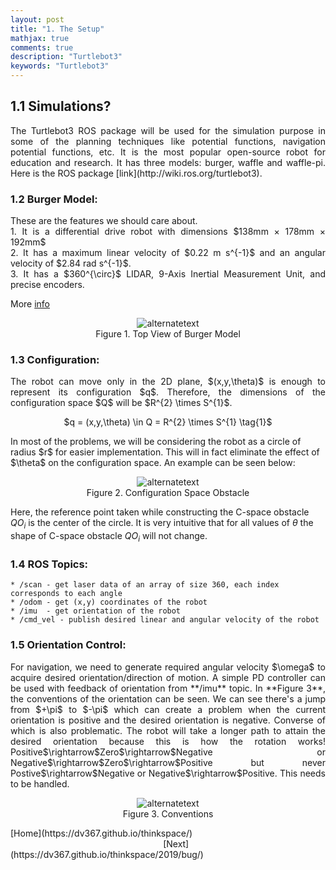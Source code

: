 ```yaml
---
layout: post
title: "1. The Setup"
mathjax: true
comments: true
description: "Turtlebot3"
keywords: "Turtlebot3"
---
```


## 1.1 Simulations?
<p align="justify">
The Turtlebot3 ROS package will be used for the simulation purpose in some of the planning techniques like potential functions, navigation potential functions, etc. It is the most popular open-source robot for education and research. It has three models: burger, waffle and waffle-pi. Here is the ROS package [link](http://wiki.ros.org/turtlebot3).  
</p>

### 1.2 Burger Model:
<p align="justify">
These are the features we should care about.<br> 
1. It is a differential drive robot with dimensions $138mm × 178mm × 192mm$<br>  
2. It has a maximum linear velocity of $0.22 m s^{-1}$ and an angular velocity of $2.84 rad s^{-1}$.<br>
3. It has a $360^{\circ}$ LIDAR, 9-Axis Inertial Measurement Unit, and precise encoders.  <br>
</p>

More [info](http://emanual.robotis.com/docs/en/platform/turtlebot3/overview/)
<p align="center">
<img src="{{ site.url }}/assets/images/turtlebot3_dimension1.png" alt="alternatetext"><br>  
Figure 1. Top View of Burger Model
</p>

### 1.3 Configuration:
<p align="justify">
The robot can move only in the 2D plane, $(x,y,\theta)$ is enough to represent its configuration $q$. Therefore, the dimensions of the configuration space $Q$ will be $R^{2}  \times S^{1}$.  
<p align="center">
$q = (x,y,\theta) \in Q = R^{2} \times S^{1} \tag{1}$
</p>
In most of the problems, we will be considering the robot as a circle of radius $r$ for easier implementation. This will in fact eliminate the effect of $\theta$ on the configuration space. An example can be seen below:  

<p align="center">
<img src="{{ site.url }}/assets/images/obstacles.PNG" alt="alternatetext"><br>
Figure 2. Configuration Space Obstacle 
</p>

Here, the reference point taken while constructing the C-space obstacle $QO_{i}$ is the center of the circle. It is very intuitive that for all values of $\theta$ the shape of C-space obstacle $QO_{i}$ will not change.
</p>

### 1.4 ROS Topics:  
```
* /scan - get laser data of an array of size 360, each index corresponds to each angle 
* /odom - get (x,y) coordinates of the robot 
* /imu  - get orientation of the robot
* /cmd_vel - publish desired linear and angular velocity of the robot
```  
### 1.5 Orientation Control:  
<p align="justify">
For navigation, we need to generate required angular velocity $\omega$ to acquire desired orientation/direction of motion. A simple PD controller can be used with feedback of orientation from **/imu** topic. In **Figure 3**, the conventions of the orientation can be seen. We can see there's a jump from $+\pi$ to $-\pi$ which can create a problem when the current orientation is positive and the desired orientation is negative. Converse of which is also problematic. The robot will take a longer path to attain the desired orientation because this is how the rotation works! Positive$\rightarrow$Zero$\rightarrow$Negative or Negative$\rightarrow$Zero$\rightarrow$Positive but never Postive$\rightarrow$Negative or Negative$\rightarrow$Positive. This needs to be handled.
</p>

<p align="center">
<img src="{{ site.url }}/assets/images/imu.png" alt="alternatetext"><br>
Figure 3. Conventions 
</p>

<div class="divider"></div>
[Home](https://dv367.github.io/thinkspace/) &nbsp;&nbsp;&nbsp;&nbsp;&nbsp;&nbsp;&nbsp;&nbsp;&nbsp;&nbsp;&nbsp;&nbsp;&nbsp;&nbsp;&nbsp;&nbsp;&nbsp;&nbsp;&nbsp;&nbsp;&nbsp;&nbsp;&nbsp;&nbsp;&nbsp;&nbsp;&nbsp;&nbsp;&nbsp;&nbsp;&nbsp;&nbsp;&nbsp;&nbsp;&nbsp;&nbsp;&nbsp;&nbsp;&nbsp;&nbsp;&nbsp;&nbsp;&nbsp;&nbsp;&nbsp;&nbsp;&nbsp;&nbsp;&nbsp;&nbsp;&nbsp;&nbsp;&nbsp;&nbsp;&nbsp;&nbsp;&nbsp;&nbsp;&nbsp;&nbsp;&nbsp;
[Next](https://dv367.github.io/thinkspace/2019/bug/)
<div class="divider"></div>








